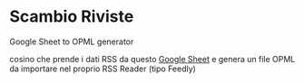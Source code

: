 # Scambio Riviste
Google Sheet to OPML generator

cosino che prende i dati RSS da questo [Google Sheet](https://docs.google.com/spreadsheets/d/1t9fQnc1zFv4sWYMz9PovpLWkKSEd76kqkcpY5J0MFZI/edit#gid=0) e genera un file OPML da importare nel proprio RSS Reader (tipo Feedly)

